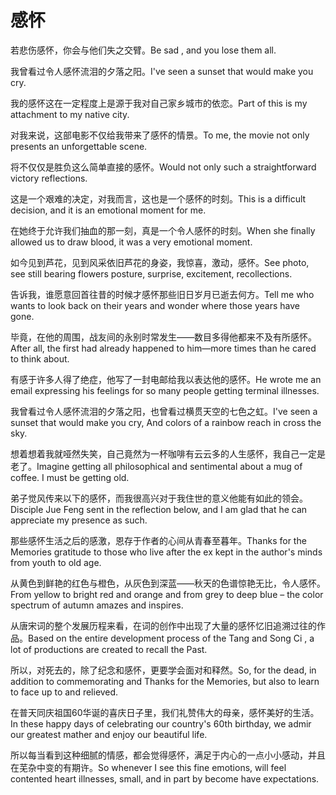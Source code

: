 # 感怀

<p><span class="chinese">若悲伤感怀，你会与他们失之交臂。</span><span class="english">Be sad , and you lose them all.</span></p>

<p><span class="chinese">我曾看过令人感怀流泪的夕落之阳。</span><span class="english">I've seen a sunset that would make you cry.</span></p>

<p><span class="chinese">我的感怀这在一定程度上是源于我对自己家乡城市的依恋。</span><span class="english">Part of this is my attachment to my native city.</span></p>

<p><span class="chinese">对我来说，这部电影不仅给我带来了感怀的情景。</span><span class="english">To me, the movie not only presents an unforgettable scene.</span></p>

<p><span class="chinese">将不仅仅是胜负这么简单直接的感怀。</span><span class="english">Would not only such a straightforward victory reflections.</span></p>

<p><span class="chinese">这是一个艰难的决定，对我而言，这也是一个感怀的时刻。</span><span class="english">This is a difficult decision, and it is an emotional moment for me.</span></p>

<p><span class="chinese">在她终于允许我们抽血的那一刻，真是一个令人感怀的时刻。</span><span class="english">When she finally allowed us to draw blood, it was a very emotional moment.</span></p>

<p><span class="chinese">如今见到芦花，见到风采依旧芦花的身姿，我惊喜，激动，感怀。</span><span class="english">See photo, see still bearing flowers posture, surprise, excitement, recollections.</span></p>

<p><span class="chinese">告诉我，谁愿意回首往昔的时候才感怀那些旧日岁月已逝去何方。</span><span class="english">Tell me who wants to look back on their years and wonder where those years have gone.</span></p>

<p><span class="chinese">毕竟，在他的周围，战友间的永别时常发生——数目多得他都来不及有所感怀。</span><span class="english">After all, the first had already happened to him—more times than he cared to think about.</span></p>

<p><span class="chinese">有感于许多人得了绝症，他写了一封电邮给我以表达他的感怀。</span><span class="english">He wrote me an email expressing his feelings for so many people getting terminal illnesses.</span></p>

<p><span class="chinese">我曾看过令人感怀流泪的夕落之阳，也曾看过横贯天空的七色之虹。</span><span class="english">I've seen a sunset that would make you cry, And colors of a rainbow reach in cross the sky.</span></p>

<p><span class="chinese">想着想着我就哑然失笑，自己竟然为一杯咖啡有云云多的人生感怀，我自己一定是老了。</span><span class="english">Imagine getting all philosophical and sentimental about a mug of coffee. I must be getting old.</span></p>

<p><span class="chinese">弟子觉风传来以下的感怀，而我很高兴对于我住世的意义他能有如此的领会。</span><span class="english">Disciple Jue Feng sent in the reflection below, and I am glad that he can appreciate my presence as such.</span></p>

<p><span class="chinese">那些感怀生活之后的感激，恩存于作者的心间从青春至暮年。</span><span class="english">Thanks for the Memories gratitude to those who live after the ex kept in the author's minds from youth to old age.</span></p>

<p><span class="chinese">从黄色到鲜艳的红色与橙色，从灰色到深蓝——秋天的色谱惊艳无比，令人感怀。</span><span class="english">From yellow to bright red and orange and from grey to deep blue – the color spectrum of autumn amazes and inspires.</span></p>

<p><span class="chinese">从唐宋词的整个发展历程来看，在词的创作中出现了大量的感怀忆旧追溯过往的作品。</span><span class="english">Based on the entire development process of the Tang and Song Ci , a lot of productions are created to recall the Past.</span></p>

<p><span class="chinese">所以，对死去的，除了纪念和感怀，更要学会面对和释然。</span><span class="english">So, for the dead, in addition to commemorating and Thanks for the Memories, but also to learn to face up to and relieved.</span></p>

<p><span class="chinese">在普天同庆祖国60华诞的喜庆日子里，我们礼赞伟大的母亲，感怀美好的生活。</span><span class="english">In these happy days of celebrating our country's 60th birthday, we admir our greatest mather and enjoy our beautiful life.</span></p>

<p><span class="chinese">所以每当看到这种细腻的情感，都会觉得感怀，满足于内心的一点小小感动，并且在芜杂中变的有期许。</span><span class="english">So whenever I see this fine emotions, will feel contented heart illnesses, small, and in part by become have expectations.</span></p>

